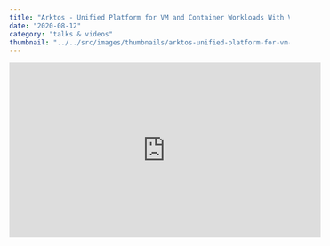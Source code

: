 ```yaml
---
title: "Arktos - Unified Platform for VM and Container Workloads With Vertical Pod Scaling"
date: "2020-08-12"
category: "talks & videos"
thumbnail: "../../src/images/thumbnails/arktos-unified-platform-for-vm-and-container-workloads-with-vertical-pod-scaling.jpg"
---
```


<iframe  width="560" height="315" src="https://www.youtube.com/embed/wk0Yetpfp-A" frameborder="0"></iframe>
